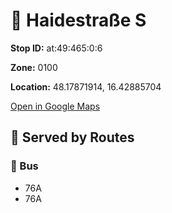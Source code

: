 # 🚉 Haidestraße S


**Stop ID:** at:49:465:0:6

**Zone:** 0100

**Location:** 48.17871914, 16.42885704

[Open in Google Maps](https://www.google.com/maps?q=48.17871914,16.42885704)

## 🚆 Served by Routes

### 🚌 Bus
- 76A
- 76A